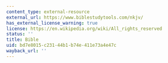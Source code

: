 ```yaml
---
content_type: external-resource
external_url: https://www.biblestudytools.com/nkjv/
has_external_license_warning: true
license: https://en.wikipedia.org/wiki/All_rights_reserved
status: ''
title: Bible
uid: bd7e8015-c231-44b1-b74e-411e73a4e47c
wayback_url: ''
---
```

